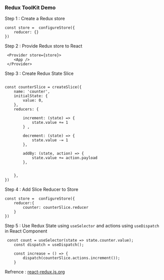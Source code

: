 ### Redux ToolKit Demo

Step 1 : Create a Redux store

```JS
const store =  configureStore({
    reducer: {}
})
```

Step 2 : Provide Redux store to React
```JS
 <Provider store={store}>
    <App />
 </Provider>
```

Step 3 : Create Redux State Slice
```Js

const counterSlice = createSlice({
    name: 'counter',
    initialState: {
        value: 0,
    },
    reducers: {

        increment: (state) => {
            state.value += 1
        } ,

        decrement: (state) => {
            state.value -= 1
        },

        addBy: (state, action) => {
            state.value += action.payload
        },


    },
})
```

Step 4 : Add Slice Reducer to Store
```Js 
const store =  configureStore({
    reducer:{
        counter: counterSlice.reducer
    }
})
```
Step 5 : Use Redux State using `useSelector` and actions using `useDispatch` in React Component

```Js
 const count = useSelector(state => state.counter.value);
    const dispatch = useDispatch();

    const increase = () => {
        dispatch(counterSlice.actions.increment());
    }
```
Refrence : [react-redux.js.org](https://react-redux.js.org/tutorials/quick-start)